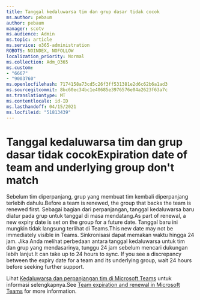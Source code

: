 ```yaml
---
title: Tanggal kedaluwarsa tim dan grup dasar tidak cocok
ms.author: pebaum
author: pebaum
manager: scotv
ms.audience: Admin
ms.topic: article
ms.service: o365-administration
ROBOTS: NOINDEX, NOFOLLOW
localization_priority: Normal
ms.collection: Adm_O365
ms.custom:
- "6667"
- "9003760"
ms.openlocfilehash: 7174158a73cd5c26f3ff531381e2d6c62b6a1ad3
ms.sourcegitcommit: 8bc60ec34bc1e40685e3976576e04a2623f63a7c
ms.translationtype: MT
ms.contentlocale: id-ID
ms.lasthandoff: 04/15/2021
ms.locfileid: "51813439"
---
```

# <a name="expiration-date-of-team-and-underlying-group-dont-match"></a><span data-ttu-id="59194-102">Tanggal kedaluwarsa tim dan grup dasar tidak cocok</span><span class="sxs-lookup"><span data-stu-id="59194-102">Expiration date of team and underlying group don't match</span></span>

<span data-ttu-id="59194-103">Sebelum tim diperpanjang, grup yang membuat tim kembali diperpanjang terlebih dahulu.</span><span class="sxs-lookup"><span data-stu-id="59194-103">Before a team is renewed, the group that backs the team is renewed first.</span></span> <span data-ttu-id="59194-104">Sebagai bagian dari perpanjangan, tanggal kedaluwarsa baru diatur pada grup untuk tanggal di masa mendatang.</span><span class="sxs-lookup"><span data-stu-id="59194-104">As part of renewal, a new expiry date is set on the group for a future date.</span></span> <span data-ttu-id="59194-105">Tanggal baru ini mungkin tidak langsung terlihat di Teams.</span><span class="sxs-lookup"><span data-stu-id="59194-105">This new date may not be immediately visible in Teams.</span></span> <span data-ttu-id="59194-106">Sinkronisasi dapat memakan waktu hingga 24 jam. Jika Anda melihat perbedaan antara tanggal kedaluwarsa untuk tim dan grup yang mendasarinya, tunggu 24 jam sebelum mencari dukungan lebih lanjut.</span><span class="sxs-lookup"><span data-stu-id="59194-106">It can take up to 24 hours to sync. If you see a discrepancy between the expiry date for a team and its underlying group, wait 24 hours before seeking further support.</span></span>  

<span data-ttu-id="59194-107">Lihat [Kedaluwarsa dan perpanjangan tim di Microsoft Teams](https://docs.microsoft.com/microsoftteams/team-expiration-renewal)  untuk informasi selengkapnya.</span><span class="sxs-lookup"><span data-stu-id="59194-107">See [Team expiration and renewal in Microsoft Teams](https://docs.microsoft.com/microsoftteams/team-expiration-renewal)  for more information.</span></span>
